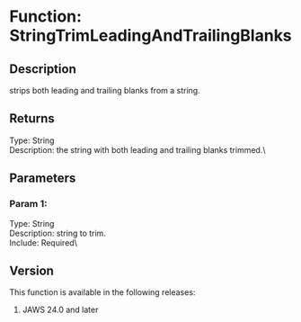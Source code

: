 # Function: StringTrimLeadingAndTrailingBlanks

## Description

strips both leading and trailing blanks from a string.

## Returns

Type: String\
Description: the string with both leading and trailing blanks trimmed.\

## Parameters

### Param 1:

Type: String\
Description: string to trim.\
Include: Required\

## Version

This function is available in the following releases:

1.  JAWS 24.0 and later
